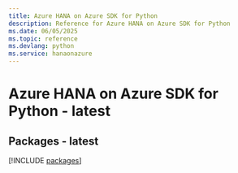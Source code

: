 ```yaml
---
title: Azure HANA on Azure SDK for Python
description: Reference for Azure HANA on Azure SDK for Python
ms.date: 06/05/2025
ms.topic: reference
ms.devlang: python
ms.service: hanaonazure
---
```

# Azure HANA on Azure SDK for Python - latest
## Packages - latest
[!INCLUDE [packages](hana-on-azure-index.md)]